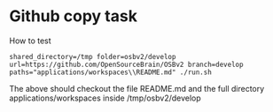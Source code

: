 # Github copy task


How to test

```
shared_directory=/tmp folder=osbv2/develop url=https://github.com/OpenSourceBrain/OSBv2 branch=develop paths="applications/workspaces\\README.md" ./run.sh
```

The above should checkout the file README.md and the full directory applications/workspaces inside /tmp/osbv2/develop